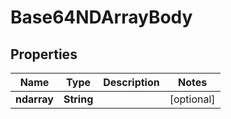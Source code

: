 

# Base64NDArrayBody

## Properties

Name | Type | Description | Notes
------------ | ------------- | ------------- | -------------
**ndarray** | **String** |  |  [optional]




